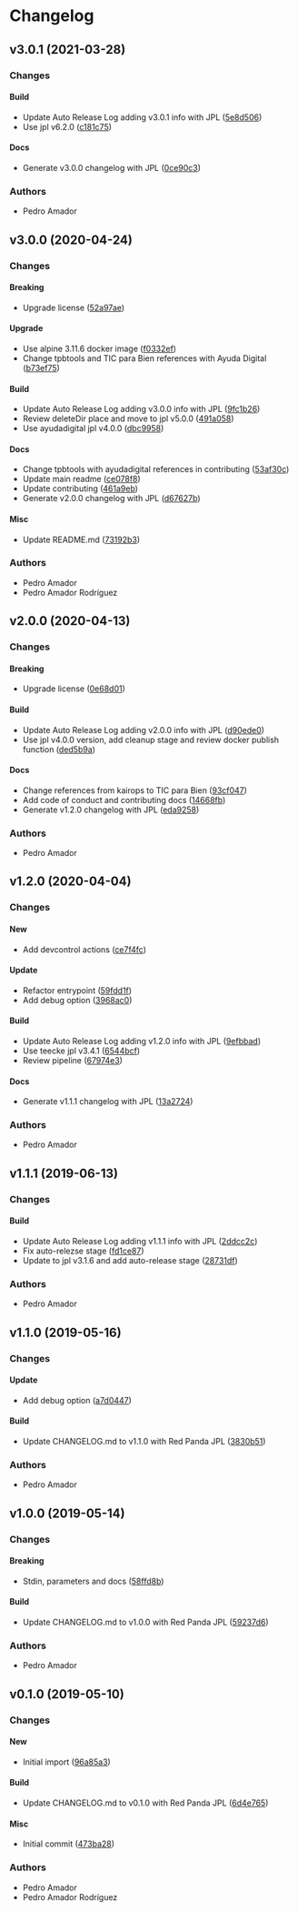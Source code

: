 # Changelog

## v3.0.1 (2021-03-28)

### Changes

#### Build

* Update Auto Release Log adding v3.0.1 info with JPL ([5e8d506](https://github.com/ayudadigital/dc-md2html/commit/5e8d506))
* Use jpl v6.2.0 ([c181c75](https://github.com/ayudadigital/dc-md2html/commit/c181c75))

#### Docs

* Generate v3.0.0 changelog with JPL ([0ce90c3](https://github.com/ayudadigital/dc-md2html/commit/0ce90c3))

### Authors

* Pedro Amador

## v3.0.0 (2020-04-24)

### Changes

#### Breaking

* Upgrade license ([52a97ae](https://github.com/ayudadigital/dc-md2html/commit/52a97ae))

#### Upgrade

* Use alpine 3.11.6 docker image ([f0332ef](https://github.com/ayudadigital/dc-md2html/commit/f0332ef))
* Change tpbtools and TIC para Bien references with Ayuda Digital ([b73ef75](https://github.com/ayudadigital/dc-md2html/commit/b73ef75))

#### Build

* Update Auto Release Log adding v3.0.0 info with JPL ([9fc1b26](https://github.com/ayudadigital/dc-md2html/commit/9fc1b26))
* Review deleteDir place and move to jpl v5.0.0 ([491a058](https://github.com/ayudadigital/dc-md2html/commit/491a058))
* Use ayudadigital jpl v4.0.0 ([dbc9958](https://github.com/ayudadigital/dc-md2html/commit/dbc9958))

#### Docs

* Change tpbtools with ayudadigital references in contributing ([53af30c](https://github.com/ayudadigital/dc-md2html/commit/53af30c))
* Update main readme ([ce078f8](https://github.com/ayudadigital/dc-md2html/commit/ce078f8))
* Update contributing ([461a9eb](https://github.com/ayudadigital/dc-md2html/commit/461a9eb))
* Generate v2.0.0 changelog with JPL ([d67627b](https://github.com/ayudadigital/dc-md2html/commit/d67627b))

#### Misc

* Update README.md ([73192b3](https://github.com/ayudadigital/dc-md2html/commit/73192b3))

### Authors

* Pedro Amador
* Pedro Amador Rodríguez

## v2.0.0 (2020-04-13)

### Changes

#### Breaking

* Upgrade license ([0e68d01](https://github.com/ayudadigital/dc-md2html/commit/0e68d01))

#### Build

* Update Auto Release Log adding v2.0.0 info with JPL ([d90ede0](https://github.com/ayudadigital/dc-md2html/commit/d90ede0))
* Use jpl v4.0.0 version, add cleanup stage and review docker publish function ([ded5b9a](https://github.com/ayudadigital/dc-md2html/commit/ded5b9a))

#### Docs

* Change references from kairops to TIC para Bien ([93cf047](https://github.com/ayudadigital/dc-md2html/commit/93cf047))
* Add code of conduct and contributing docs ([14668fb](https://github.com/ayudadigital/dc-md2html/commit/14668fb))
* Generate v1.2.0 changelog with JPL ([eda9258](https://github.com/ayudadigital/dc-md2html/commit/eda9258))

### Authors

* Pedro Amador

## v1.2.0 (2020-04-04)

### Changes

#### New

* Add devcontrol actions ([ce7f4fc](https://github.com/ayudadigital/dc-md2html/commit/ce7f4fc))

#### Update

* Refactor entrypoint ([59fdd1f](https://github.com/ayudadigital/dc-md2html/commit/59fdd1f))
* Add debug option ([3968ac0](https://github.com/ayudadigital/dc-md2html/commit/3968ac0))

#### Build

* Update Auto Release Log adding v1.2.0 info with JPL ([9efbbad](https://github.com/ayudadigital/dc-md2html/commit/9efbbad))
* Use teecke jpl v3.4.1 ([6544bcf](https://github.com/ayudadigital/dc-md2html/commit/6544bcf))
* Review pipeline ([67974e3](https://github.com/ayudadigital/dc-md2html/commit/67974e3))

#### Docs

* Generate v1.1.1 changelog with JPL ([13a2724](https://github.com/ayudadigital/dc-md2html/commit/13a2724))

### Authors

* Pedro Amador

## v1.1.1 (2019-06-13)

### Changes

#### Build

* Update Auto Release Log adding v1.1.1 info with JPL ([2ddcc2c](https://github.com/ayudadigital/dc-md2html/commit/2ddcc2c))
* Fix auto-relezse stage ([fd1ce87](https://github.com/ayudadigital/dc-md2html/commit/fd1ce87))
* Update to jpl v3.1.6 and add auto-release stage ([28731df](https://github.com/ayudadigital/dc-md2html/commit/28731df))

### Authors

* Pedro Amador

## v1.1.0 (2019-05-16)

### Changes

#### Update

* Add debug option ([a7d0447](https://github.com/ayudadigital/dc-md2html/commit/a7d0447))

#### Build

* Update CHANGELOG.md to v1.1.0 with Red Panda JPL ([3830b51](https://github.com/ayudadigital/dc-md2html/commit/3830b51))

### Authors

* Pedro Amador

## v1.0.0 (2019-05-14)

### Changes

#### Breaking

* Stdin, parameters and docs ([58ffd8b](https://github.com/ayudadigital/dc-md2html/commit/58ffd8b))

#### Build

* Update CHANGELOG.md to v1.0.0 with Red Panda JPL ([59237d6](https://github.com/ayudadigital/dc-md2html/commit/59237d6))

### Authors

* Pedro Amador

## v0.1.0 (2019-05-10)

### Changes

#### New

* Initial import ([96a85a3](https://github.com/ayudadigital/dc-md2html/commit/96a85a3))

#### Build

* Update CHANGELOG.md to v0.1.0 with Red Panda JPL ([6d4e765](https://github.com/ayudadigital/dc-md2html/commit/6d4e765))

#### Misc

* Initial commit ([473ba28](https://github.com/ayudadigital/dc-md2html/commit/473ba28))

### Authors

* Pedro Amador
* Pedro Amador Rodríguez

